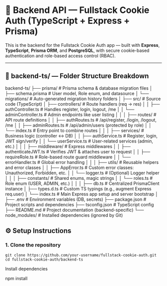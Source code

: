 # 🔐 Backend API — Fullstack Cookie Auth (TypeScript + Express + Prisma)

This is the backend for the Fullstack Cookie Auth app — built with **Express**, **TypeScript**, **Prisma ORM**, and **PostgreSQL**, with secure cookie-based authentication and role-based access control (RBAC).

---

## 📂 backend-ts/ — Folder Structure Breakdown

backend-ts/
├── prisma/ # Prisma schema & database migration files
│ ├── schema.prisma # User model, Role enum, and datasource
│ └── migrations/ # Auto-generated migration history folders
│
├── src/ # Source code (TypeScript)
│ ├── controllers/ # Route handlers (req → res)
│ │ ├── authController.ts # Handles register, login, logout, /me
│ │ └── adminController.ts # Admin endpoints like user listing
│ │
│ ├── routes/ # API route definitions
│ │ ├── authRoutes.ts # /api/register, /login, /logout, /me
│ │ ├── adminRoutes.ts # /api/admin/users (protected by role)
│ │ └── index.ts # Entry point to combine routes
│ │
│ ├── services/ # Business logic (controller ↔ DB)
│ │ ├── authService.ts # Register, login, JWT sign/verify
│ │ └── userService.ts # User-related services (admin, etc.)
│ │
│ ├── middleware/ # Express middlewares
│ │ ├── authenticateJWT.ts # Verifies JWT & attaches user to request
│ │ ├── requireRole.ts # Role-based route guard middleware
│ │ └── errorHandler.ts # Global error handling
│ │
│ ├── utils/ # Reusable helpers and error classes
│ │ ├── AppError.ts # Custom error classes: Unauthorized, Forbidden, etc.
│ │ └── logger.ts # (Optional) Logger helper
│ │
│ ├── constants/ # Shared enums, magic strings
│ │ └── roles.ts # Role enum (USER, ADMIN, etc.)
│ │
│ ├── db.ts # Centralized PrismaClient instance
│ ├── types.d.ts # Custom TS typings (e.g., augment Express req.user)
│ └── index.ts # Main Express app setup and server bootstrap
│
├── .env # Environment variables (DB, secrets)
├── package.json # Project scripts and dependencies
├── tsconfig.json # TypeScript config
├── README.md # Project documentation (backend-specific)
└── node_modules/ # Installed dependencies (ignored by Git)

## ⚙️ Setup Instructions

### 1. Clone the repository

```
git clone https://github.com/your-username/fullstack-cookie-auth.git
cd fullstack-cookie-auth/backend-ts

```

Install dependencies

npm install
